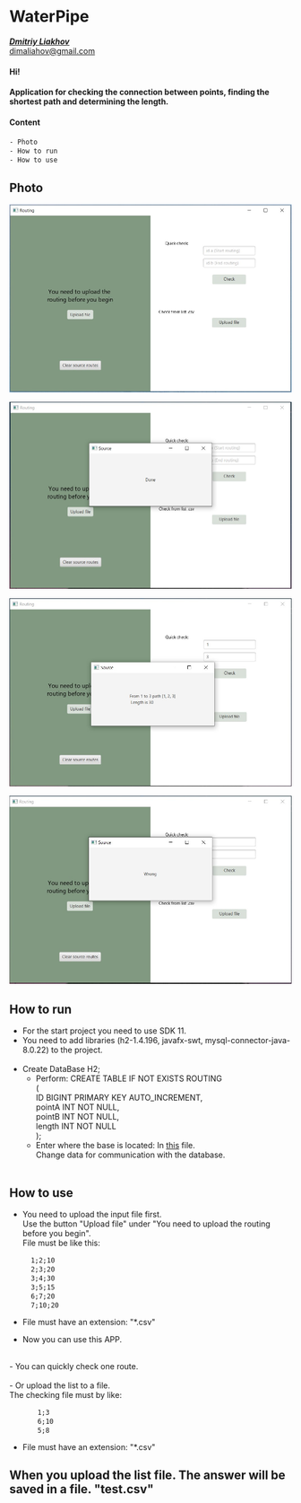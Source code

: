 # WaterPipe
[_**Dmitriy Liakhov**_](https://www.linkedin.com/in/dmitiy-liakhov-82388a183/)<br>
[dimaliahov@gmail.com](mailto:dimaliahov@gmail.com)


#### Hi!
#### Application for checking the connection between points, finding the shortest path and determining the length.

#### Content
    - Photo
    - How to run
    - How to use
## Photo
 
![GitHub Logo](/photo/home.jpg)

![GitHub Logo](/photo/home_clear_db.jpg)

![GitHub Logo](/photo/home_quick-check.jpg)

![GitHub Logo](/photo/home_wrong_upload.jpg)

## How to run
   - For the start project you need to use SDK 11.
   - You need to add libraries (h2-1.4.196, javafx-swt, mysql-connector-java-8.0.22) to the project.<br><br>
   - Create DataBase H2;
       - Perform:
        CREATE TABLE IF NOT EXISTS ROUTING<br>
                (<br>
                ID     BIGINT PRIMARY KEY AUTO_INCREMENT,<br>
                pointA INT NOT NULL,<br>
                pointB INT NOT NULL,<br>
                length INT NOT NULL<br>
                );<br>
        - Enter where the base is located:
        In [this](/out/production/dimaliahov/com/gmail/dimaliahov/db/DBwork.class) file.<br>
        Change data for communication with the database.<br><br>
## How to use
   - You need to upload the input file first. <br>
   Use the button "Upload file" under "You need to upload the routing before you begin".<br>
   File must be like this:<br>
   
           1;2;10
           2;3;20
           3;4;30
           3;5;15
           6;7;20
           7;10;20
           
   - File must have an extension: "*.csv"<br>

   - Now you can use this APP.<br>
<br>
    - You can quickly check one route.<br>
<br>
    - Or upload the list to a file.<br>
     The checking file must by like:

           1;3
           6;10
           5;8
   - File must have an extension: "*.csv"<br>
## When you upload the list file. The answer will be saved in a file. "test.csv"
